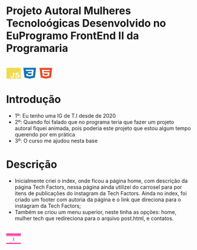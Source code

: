 # Projeto Autoral Mulheres Tecnoloógicas Desenvolvido no EuProgramo FrontEnd II da Programaria

<div style="display: inline_block"><br>
  <img align="center" alt="Taci-Js" height="30" width="40" src="https://raw.githubusercontent.com/devicons/devicon/master/icons/javascript/javascript-plain.svg">
  <img align="center" alt="Taci-Js" height="30" width="40" src="https://raw.githubusercontent.com/devicons/devicon/master/icons/css3/css3-plain.svg">
  <img align="center" alt="Taci-Js" height="30" width="40" src="https://raw.githubusercontent.com/devicons/devicon/master/icons/html5/html5-plain.svg">

</div>

# Introdução

- 1º: Eu tenho uma IG de T.I desde de 2020
- 2º: Quando foi falado que no programa teria que fazer um projeto autoral fiquei animada, pois poderia este projeto que estou algum tempo querendo por em prática
- 3º: O curso me ajudou nesta base

# Descrição

- Inicialmente criei o index, onde ficou a página home, com descrição da página Tech Factors, nessa página ainda utilizei do carrosel para por itens de publicações do instagram da Tech Factors. Ainda no index, foi criado um footer com autoria da página e o link que direciona para o instagram da Tech Factors;
- Também se criou um menu superior, neste tinha as opções: home, mulher tech que redireciona para o arquivo post.html, e contatos.
<div style="display: inline_block"><br>
<img align="center" alt="Taci-Js" height="30" width="40" src="home.png">
</div>